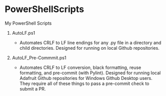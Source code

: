 # PowerShellScripts
My PowerShell Scripts

1. AutoLF.ps1
   - Automates CRLF to LF line endings for any .py file in a directory and child directories.  Designed for running on local Github repositories.

2. AutoLF_Pre-Commmit.ps1
   - Automates CRLF to LF conversion, black formatting, reuse formatting, and pre-commit (with Pylint). Designed for running local Adafruit Github repositories for Windows Github Desktop users. They require all of these things to pass a pre-commit check to submit a PR.
